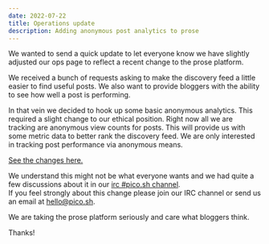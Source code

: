 ```yaml
---
date: 2022-07-22
title: Operations update
description: Adding anonymous post analytics to prose
---
```


We wanted to send a quick update to let everyone know we have slightly adjusted
our ops page to reflect a recent change to the prose platform.

We received a bunch of requests asking to make the discovery feed a little
easier to find useful posts.  We also want to provide bloggers with the ability
to see how well a post is performing.

In that vein we decided to hook up some basic anonymous analytics.  This
required a slight change to our ethical position.  Right now all we are
tracking are anonymous view counts for posts.  This will provide us with some
metric data to better rank the discovery feed.  We are only interested in tracking post 
performance via anonymous means.

[See the changes here.](https://git.sr.ht/~erock/prose.sh/commit/168d967f9811aba2302797e278b5617b9e45ad36)

We understand this might not be what everyone wants and we had quite a few
discussions about it in our [irc #pico.sh channel](irc://irc.libera.chat/#pico.sh).  
If you feel strongly about this change please join our IRC channel or send us an email at
[hello@pico.sh](mailto:hello@pico.sh).

We are taking the prose platform seriously and care what bloggers think.

Thanks!
